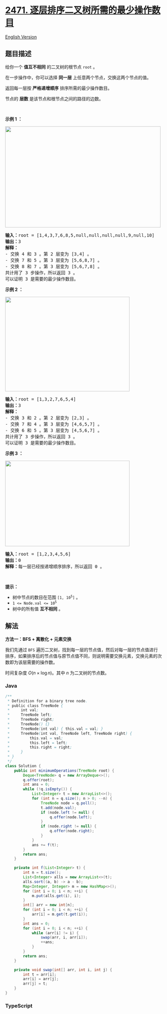 # [2471. 逐层排序二叉树所需的最少操作数目](https://leetcode.cn/problems/minimum-number-of-operations-to-sort-a-binary-tree-by-level)

[English Version](/solution/2400-2499/2471.Minimum%20Number%20of%20Operations%20to%20Sort%20a%20Binary%20Tree%20by%20Level/README_EN.md)

## 题目描述

<!-- 这里写题目描述 -->

<p>给你一个 <strong>值互不相同</strong> 的二叉树的根节点 <code>root</code> 。</p>

<p>在一步操作中，你可以选择 <strong>同一层</strong> 上任意两个节点，交换这两个节点的值。</p>

<p>返回每一层按 <strong>严格递增顺序</strong> 排序所需的最少操作数目。</p>

<p>节点的 <strong>层数</strong> 是该节点和根节点之间的路径的边数。</p>

<p>&nbsp;</p>

<p><strong>示例 1 ：</strong></p>
<img src="https://fastly.jsdelivr.net/gh/doocs/leetcode@main/solution/2400-2499/2471.Minimum%20Number%20of%20Operations%20to%20Sort%20a%20Binary%20Tree%20by%20Level/images/image-20220918174006-2.png" style="width: 500px; height: 324px;">
<pre><strong>输入：</strong>root = [1,4,3,7,6,8,5,null,null,null,null,9,null,10]
<strong>输出：</strong>3
<strong>解释：</strong>
- 交换 4 和 3 。第 2 层变为 [3,4] 。
- 交换 7 和 5 。第 3 层变为 [5,6,8,7] 。
- 交换 8 和 7 。第 3 层变为 [5,6,7,8] 。
共计用了 3 步操作，所以返回 3 。
可以证明 3 是需要的最少操作数目。
</pre>

<p><strong>示例 2 ：</strong></p>
<img src="https://fastly.jsdelivr.net/gh/doocs/leetcode@main/solution/2400-2499/2471.Minimum%20Number%20of%20Operations%20to%20Sort%20a%20Binary%20Tree%20by%20Level/images/image-20220918174026-3.png" style="width: 400px; height: 303px;">
<pre><strong>输入：</strong>root = [1,3,2,7,6,5,4]
<strong>输出：</strong>3
<strong>解释：
</strong>- 交换 3 和 2 。第 2 层变为 [2,3] 。 
- 交换 7 和 4 。第 3 层变为 [4,6,5,7] 。 
- 交换 6 和 5 。第 3 层变为 [4,5,6,7] 。
共计用了 3 步操作，所以返回 3 。 
可以证明 3 是需要的最少操作数目。
</pre>

<p><strong>示例 3 ：</strong></p>
<img src="https://fastly.jsdelivr.net/gh/doocs/leetcode@main/solution/2400-2499/2471.Minimum%20Number%20of%20Operations%20to%20Sort%20a%20Binary%20Tree%20by%20Level/images/image-20220918174052-4.png" style="width: 400px; height: 274px;">
<pre><strong>输入：</strong>root = [1,2,3,4,5,6]
<strong>输出：</strong>0
<strong>解释：</strong>每一层已经按递增顺序排序，所以返回 0 。
</pre>

<p>&nbsp;</p>

<p><strong>提示：</strong></p>

<ul>
	<li>树中节点的数目在范围 <code>[1, 10<sup>5</sup>]</code> 。</li>
	<li><code>1 &lt;= Node.val &lt;= 10<sup>5</sup></code></li>
	<li>树中的所有值 <strong>互不相同</strong> 。</li>
</ul>

## 解法

**方法一：BFS + 离散化 + 元素交换**

我们先通过 `BFS` 遍历二叉树，找到每一层的节点值，然后对每一层的节点值进行排序，如果排序后的节点值与原节点值不同，则说明需要交换元素，交换元素的次数即为该层需要的操作数。

时间复杂度 $O(n\times \log n)$。其中 $n$ 为二叉树的节点数。

### **Java**

```java
/**
 * Definition for a binary tree node.
 * public class TreeNode {
 *     int val;
 *     TreeNode left;
 *     TreeNode right;
 *     TreeNode() {}
 *     TreeNode(int val) { this.val = val; }
 *     TreeNode(int val, TreeNode left, TreeNode right) {
 *         this.val = val;
 *         this.left = left;
 *         this.right = right;
 *     }
 * }
 */
class Solution {
    public int minimumOperations(TreeNode root) {
        Deque<TreeNode> q = new ArrayDeque<>();
        q.offer(root);
        int ans = 0;
        while (!q.isEmpty()) {
            List<Integer> t = new ArrayList<>();
            for (int n = q.size(); n > 0; --n) {
                TreeNode node = q.poll();
                t.add(node.val);
                if (node.left != null) {
                    q.offer(node.left);
                }
                if (node.right != null) {
                    q.offer(node.right);
                }
            }
            ans += f(t);
        }
        return ans;
    }

    private int f(List<Integer> t) {
        int n = t.size();
        List<Integer> alls = new ArrayList<>(t);
        alls.sort((a, b) -> a - b);
        Map<Integer, Integer> m = new HashMap<>();
        for (int i = 0; i < n; ++i) {
            m.put(alls.get(i), i);
        }
        int[] arr = new int[n];
        for (int i = 0; i < n; ++i) {
            arr[i] = m.get(t.get(i));
        }
        int ans = 0;
        for (int i = 0; i < n; ++i) {
            while (arr[i] != i) {
                swap(arr, i, arr[i]);
                ++ans;
            }
        }
        return ans;
    }

    private void swap(int[] arr, int i, int j) {
        int t = arr[i];
        arr[i] = arr[j];
        arr[j] = t;
    }
}
```

### **TypeScript**
